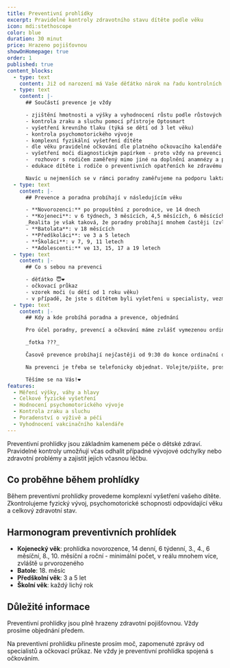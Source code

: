 ```yaml
---
title: Preventivní prohlídky
excerpt: Pravidelné kontroly zdravotního stavu dítěte podle věku
icon: mdi:stethoscope
color: blue
duration: 30 minut
price: Hrazeno pojišťovnou
showOnHomepage: true
order: 1
published: true
content_blocks:
  - type: text
    content: Již od narození má Vaše děťátko nárok na řadu kontrolních vyšetření u dětského lékaře plně hrazených zdravotní pojišťovnou. Tyto prohlídky _(pro nejmenší nazývány jako „poradny“)_ jsou velmi důležité, protože slouží nejen k měření výšky, zvážení či změření zraku, sluchu, ale hlavně k včasnému odhalení případných problémů.
  - type: text
    content: |-
      ## Součástí prevence je vždy

      - zjištění hmotnosti a výšky a vyhodnocení růstu podle růstových grafů
      - kontrola zraku a sluchu pomocí přístroje Optosmart
      - vyšetření krevního tlaku (týká se dětí od 3 let věku)
      - kontrola psychomotorického vývoje
      - komplexní fyzikální vyšetření dítěte
      - dle věku pravidelné očkování dle platného očkovacího kalendáře (více viz „Očkování“)
      - vyšetření moči diagnostickým papírkem - proto vždy na prevenci s sebou přineste prosím vzorek moči dítěte (týká se dětí od 1 roku věku)
      -  rozhovor s rodičem zaměřený mimo jiné na doplnění anamnézy a případné aktuální zdravotní potíže či jejich odhalení pomocí cílených dotazů
      - edukace dítěte i rodiče o preventivních opatřeních ke zdravému životu - výživa, pohyb, u adolescentů důležitost samovyšetřování prsou a varlat, pohovor o návykových látkách, zdravotních rizicích souvisejících se zahájením sexuálního života, případně podpůrný psychoterapeutický rozhovor

      Navíc u nejmenších se v rámci poradny zaměřujeme na podporu laktace. (Více viz „Kojení“)
  - type: text
    content: |-
      ## Prevence a poradna probíhají v následujícím věku

      - **Novorozenci:** po propuštění z porodnice, ve 14 dnech 
      - **Kojeneci**: v 6 týdnech, 3 měsících, 4,5 měsících, 6 měsících, 8 měsících, 10 měsících a v roce věku
      _Realita je však taková, že poradny probíhají mnohem častěji (zvláště u prvorozených) a to dle individuální potřeby maminky a miminka. Vždy ladíme péči na míru._ 
      - **Batolata**: v 18 měsících
      - **Předškoláci**: ve 3 a 5 letech
      - **Školáci**: v 7, 9, 11 letech
      - **Adolescenti:** ve 13, 15, 17 a 19 letech
  - type: text
    content: |-
      ## Co s sebou na prevenci

      - děťátko 😇❤️
      - očkovací průkaz 
      - vzorek moči (u dětí od 1 roku věku)
      - v případě, že jste s dítětem byli vyšetřeni u specialisty, vezměte, prosím, s sebou lékařské zprávy
  - type: text
    content: |-
      ## Kdy a kde probíhá poradna a prevence, objednání

      Pro účel poradny, prevencí a očkování máme zvlášť vymezenou ordinaci pouze pro zdravé děti. 

      _fotka ???_

      Časově prevence probíhají nejčastěji od 9:30 do konce ordinační doby, v pondělky je pro ně vyhrazené i odpoledne.

      Na prevenci je třeba se telefonicky objednat. Volejte/pište, prosím, na telefon sestřičky. (Viz „Kontakt“)

      Těšíme se na Vás!❤️
features:
  - Měření výšky, váhy a hlavy
  - Celkové fyzické vyšetření
  - Hodnocení psychomotorického vývoje
  - Kontrola zraku a sluchu
  - Poradenství o výživě a péči
  - Vyhodnocení vakcinačního kalendáře
---
```

Preventivní prohlídky jsou základním kamenem péče o dětské zdraví. Pravidelné kontroly umožňují včas odhalit případné vývojové odchylky nebo zdravotní problémy a zajistit jejich včasnou léčbu.

## Co proběhne během prohlídky

Během preventivní prohlídky provedeme komplexní vyšetření vašeho dítěte. Zkontrolujeme fyzický vývoj, psychomotorické schopnosti odpovídající věku a celkový zdravotní stav.

## Harmonogram preventivních prohlídek

- **Kojenecký věk**: prohlídka novorozence, 14 denní, 6 týdenní, 3., 4., 6 měsíční, 8., 10. měsíční a roční - minimální počet, v reálu mnohem více, zvláště u prvorozeného
- **Batole**: 18. měsíc
- **Předškolní věk**: 3 a 5 let
- **Školní věk**: každý lichý rok

## Důležité informace

Preventivní prohlídky jsou plně hrazeny zdravotní pojišťovnou. Vždy prosíme objednání předem.

Na preventivní prohlídku přineste prosím moč, zapomenuté zprávy od specialistů a očkovací průkaz. Ne vždy je preventivní prohlídka spojená s očkováním.
